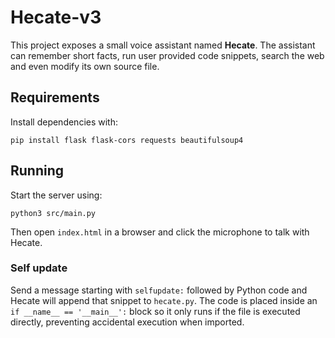 # Hecate-v3

This project exposes a small voice assistant named **Hecate**. The assistant can remember short facts, run user provided code snippets, search the web and even modify its own source file.

## Requirements
Install dependencies with:

```
pip install flask flask-cors requests beautifulsoup4
```

## Running
Start the server using:

```
python3 src/main.py
```

Then open `index.html` in a browser and click the microphone to talk with Hecate.

### Self update
Send a message starting with `selfupdate:` followed by Python code and Hecate will append that snippet to `hecate.py`.
The code is placed inside an `if __name__ == '__main__':` block so it only runs
if the file is executed directly, preventing accidental execution when imported.
